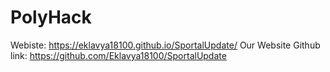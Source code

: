 # PolyHack

Webiste: https://eklavya18100.github.io/SportalUpdate/
Our Website Github link: https://github.com/Eklavya18100/SportalUpdate

